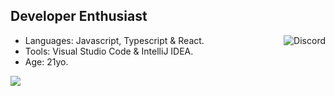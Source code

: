 ## Developer Enthusiast
<img align='right' src="https://lanyard.cnrad.dev/api/257152789933719552?theme=dark&bg=151515&borderRadius=5px" alt="Discord">

- Languages: Javascript, Typescript & React.
- Tools: Visual Studio Code & IntelliJ IDEA.
- Age: 21yo.

<img align='left' src="https://spotify-github-profile.kittinanx.com/api/view?uid=juliontc&cover_image=true&theme=novatorem&show_offline=true&background_color=ff6b6b&interchange=false&bar_color=53b14f&bar_color_cover=false)](https://github.com/kittinan/spotify-github-profile">
